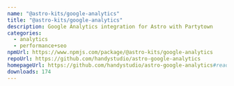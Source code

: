 ```yaml
---
name: "@astro-kits/google-analytics"
title: "@astro-kits/google-analytics"
description: Google Analytics integration for Astro with Partytown
categories:
  - analytics
  - performance+seo
npmUrl: https://www.npmjs.com/package/@astro-kits/google-analytics
repoUrl: https://github.com/handystudio/astro-google-analytics
homepageUrl: https://github.com/handystudio/astro-google-analytics#readme
downloads: 174
---
```

